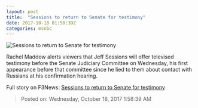 ```yaml
---
layout: post
title:  "Sessions to return to Senate for testimony"
date: 2017-10-18 01:58:39Z
categories: msnbc
---
```


![Sessions to return to Senate for testimony](http://media1.s-nbcnews.com/j/MSNBC/Components/Video/201710/2017-10-18T01-59-07-033Z--1280x720.video_1067x600.jpg)

Rachel Maddow alerts viewers that Jeff Sessions will offer televised testimony before the Senate Judiciary Committee on Wednesday, his first appearance before that committee since he lied to them about contact with Russians at his confirmation hearing.


Full story on F3News: [Sessions to return to Senate for testimony](http://www.f3nws.com/n/3H3AF)

> Posted on: Wednesday, October 18, 2017 1:58:39 AM
